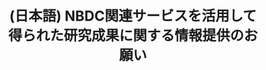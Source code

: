---
layout: post-en-none
published: true
title: '(日本語) NBDC関連サービスを活用して得られた研究成果に関する情報提供のお願い'
tags:
- service
- invite
- publishment
category: en
---